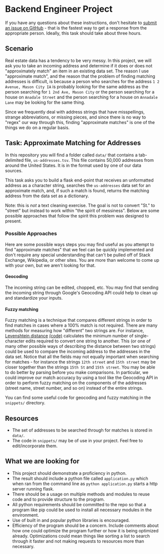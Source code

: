 # Backend Engineer Project

If you have any questions about these instructions, don't hesitate to [submit an issue on GitHub](https://github.com/structurely/bee-project/issues/new) - that is the fastest way to get a response from the appropriate person. Ideally, this task should take about three hours.

## Scenario
Real estate data has a tendency to be very messy. In this project, we will ask you to take an incoming address and determine if it does or does not "approximately match" an item in an existing data set. The reason I use "approximate match", and the reason that the problem of finding matching addresses is difficult, is because a person who searches for the address `1 2 Avenue, Mason City IA` is probably looking for the same address as the person searching for `1 2nd Ave, Mason City` or the person searching for a house on `Anadale Street` and the person searching for a house on `Annadale Lane` may be looking for the same thing.

Since we frequently deal with address strings that have misspellings, strange abbreviations, or missing pieces, and since there is no way to "regex" our way through this, finding "approximate matches" is one of the things we do on a regular basis.

## Task: Approximate Matching for Addresses
In this repository you will find a folder called `data/` that contains a tab-delimited file, `us-addresses.tsv`. This file contains 50,000 addresses from around the United States. It is in the format used by one of our data sources. 

This task asks you to build a flask end-point that receives an unformatted address as a character string, searches the `us-addresses` data set for an approximate match, and, if such a match is found, returns the matching address from the data set as a dictionary. 

Note: this is *not* a text cleaning exercise. The goal is not to convert "St." to "street" but instead to work within "the spirit of messiness". Below are some possible approaches that follow the spirit this problem was designed to present.

### Possible Approaches
Here are some possible ways steps you may find useful as you attempt to find "approximate matches" that we feel can be quickly implemented and don't require any special understanding that can't be pulled off of Stack Exchange, Wikipedia, or other sites. You are more than welcome to come up with your own, but we aren't looking for that.

#### Geocoding
The incoming string can be edited, chopped, etc. You may find that sending the incoming string through Google's Geocoding API could help to clean up and standardize your inputs.

#### Fuzzy matching
Fuzzy matching is a technique that compares different strings in order to find matches in cases where a 100% match is not required. 
There are many methods for measuring how "different" two strings are. For instance, [Levenshtein distance](https://en.wikipedia.org/wiki/Levenshtein_distance) [(code)](https://en.wikibooks.org/wiki/Algorithm_Implementation/Strings/Levenshtein_distance) calculates the minimum number of single-character edits required to convert one string to another. This (or one of many other possible ways of describing the distance between two strings) could be used to compare the incoming address to the addresses in the data set. Notice that all the fields may not equally important when searching for matches - for instance the strings `12th street` and `15th street` may be closer together than the strings `15th St` and `15th street`. You may be able to do better by parsing before you make comparisons. In particular, we could improve our match accuracy by using a tool like the Geocoding API in order to perform fuzzy matching on the components of the addresses (street name, street number, and so on) instead of the entire strings.

You can find some useful code for geocoding and fuzzy matching in the `snippets/` directory.

## Resources
- The set of addresses to be searched through for matches is stored in `data/`.
- The code in `snippets/` may be of use in your project. Feel free to edit/incorporate them.

## What we are looking for
- This project should demonstrate a proficiency in python. 
- The result should include a python file called `application.py` which when ran from the command line as `python application.py` starts a http server running flask. 
- There should be a usage on multiple methods and modules to reuse code and to provide structure to the program. 
- All python requirements should be committed to the repo so that a program like pip could be used to install all necessary modules in the environment. 
- Use of built in and popular python libraries is encouraged.
- Efficiency of the program should be a concern. Include comments about how one could optimize the program further or how it is being optimized already. Optimizations could mean things like sorting a list to search through it faster and not making requests to resources more than necessary.
